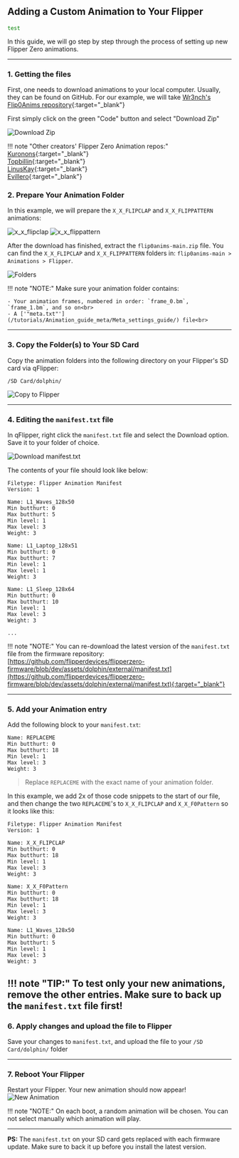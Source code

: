 ## Adding a Custom Animation to Your Flipper
<code style="color : green">test</code>

In this guide, we will go step by step through the process of setting up new Flipper Zero animations.

---

### 1. Getting the files
First, one needs to download animations to your local computer. Usually, they can be found on GitHub. 
For our example, we will take [Wr3nch's Flip0Anims repository](https://github.com/wrenchathome/flip0anims){:target="_blank"}

First simply click on the green "Code" button and select "Download Zip"

![Download Zip](git1.png)

!!! note "Other creators' Flipper Zero Animation repos:"
    [Kuronons](https://github.com/Kuronons/FZ_graphics){:target="_blank"}<br>
    [Topbillin](https://github.com/topbillin/animations){:target="_blank"}<br>
    [LinusKay](https://github.com/LinusKay/flipperzero-animations){:target="_blank"}<br>
    [Evillero](https://github.com/evillero/flipper_animations){:target="_blank"}<br>
    

### 2. Prepare Your Animation Folder

In this example, we will prepare the `X_X_FLIPCLAP` and `X_X_FLIPPATTERN` animations:

![x_x_flipclap](flipclap.gif) ![x_x_flippattern](flippattern.gif)

After the download has finished, extract the `flip0anims-main.zip` file. You can find the `X_X_FLIPCLAP` and `X_X_FLIPPATTERN` folders in: `flip0anims-main > Animations > Flipper`.

![Folders](folders.png)

!!! note "NOTE:"
    Make sure your animation folder contains:<br>

    - Your animation frames, numbered in order: `frame_0.bm`, `frame_1.bm`, and so on<br>
    - A ['"meta.txt"'](/tutorials/Animation_guide_meta/Meta_settings_guide/) file<br>

---

### 3. Copy the Folder(s) to Your SD Card

Copy the animation folders into the following directory on your Flipper's SD card via qFlipper:

```
/SD Card/dolphin/
```
![Copy to Flipper](copy2sd.png)

---

### 4. Editing the `manifest.txt` file


In qFlipper, right click the `manifest.txt` file and select the Download option. Save it to your folder of choice.

![Download manifest.txt](dltxt.png)

The contents of your file should look like below:
```
Filetype: Flipper Animation Manifest
Version: 1

Name: L1_Waves_128x50
Min butthurt: 0
Max butthurt: 5
Min level: 1
Max level: 3
Weight: 3

Name: L1_Laptop_128x51
Min butthurt: 0
Max butthurt: 7
Min level: 1
Max level: 1
Weight: 3

Name: L1_Sleep_128x64
Min butthurt: 0
Max butthurt: 10
Min level: 1
Max level: 3
Weight: 3

...
```

!!! note "NOTE:"
    You can re-download the latest version of the `manifest.txt` file from the firmware repository:
    [https://github.com/flipperdevices/flipperzero-firmware/blob/dev/assets/dolphin/external/manifest.txt](https://github.com/flipperdevices/flipperzero-firmware/blob/dev/assets/dolphin/external/manifest.txt){:target="_blank"}

---

### 5. Add your Animation entry

Add the following block to your `manifest.txt`:

```
Name: REPLACEME
Min butthurt: 0
Max butthurt: 18
Min level: 1
Max level: 3
Weight: 3
```

> Replace `REPLACEME` with the exact name of your animation folder.

In this example, we add 2x of those code snippets to the start of our file, and then change the two `REPLACEME`'s to `X_X_FLIPCLAP` and `X_X_F0Pattern` so it looks like this:
```
Filetype: Flipper Animation Manifest
Version: 1

Name: X_X_FLIPCLAP
Min butthurt: 0
Max butthurt: 18
Min level: 1
Max level: 3
Weight: 3

Name: X_X_F0Pattern
Min butthurt: 0
Max butthurt: 18
Min level: 1
Max level: 3
Weight: 3

Name: L1_Waves_128x50
Min butthurt: 0
Max butthurt: 5
Min level: 1
Max level: 3
Weight: 3
```

!!! note "TIP:"
    To test only your new animations, remove the other entries. Make sure to back up the `manifest.txt` file first!
---

### 6. Apply changes and upload the file to Flipper

Save your changes to `manifest.txt`, and upload the file to your `/SD Card/dolphin/` folder

---

### 7. Reboot Your Flipper

Restart your Flipper. Your new animation should now appear!
![New Animation](newanim.png)

!!! note "NOTE:"
    On each boot, a random animation will be chosen. You can not select manually which animation will play.<br>
    


---

**PS:** The `manifest.txt` on your SD card gets replaced with each firmware update. Make sure to back it up before you install the latest version.
